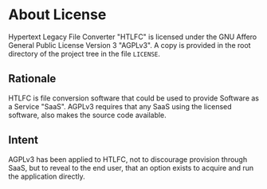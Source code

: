 # About License
Hypertext Legacy File Converter "HTLFC" is licensed under the GNU Affero General Public License Version 3 "AGPLv3".  A copy is provided in the root directory of the project tree in the file `LICENSE`.

## Rationale
HTLFC is file conversion software that could be used to provide Software as a Service "SaaS".  AGPLv3 requires that any SaaS using the licensed software, also makes the source code available.

## Intent
AGPLv3 has been applied to HTLFC, not to discourage provision through SaaS, but to reveal to the end user, that an option exists to acquire and run the application directly.
